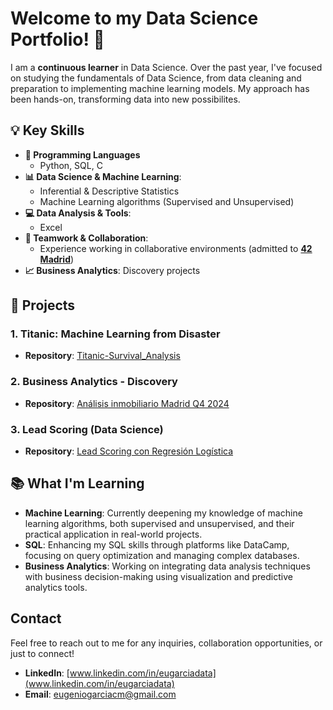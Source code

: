 # Welcome to my Data Science Portfolio! 👋

I am a **continuous learner** in Data Science. Over the past year, I've focused on studying the fundamentals of Data Science, from data cleaning and preparation to implementing machine learning models. My approach has been hands-on, transforming data into new possibilites.

## 💡 Key Skills

- **🔧 Programming Languages**
  - Python, SQL, C
- **📊 Data Science & Machine Learning**:
  - Inferential & Descriptive Statistics
  - Machine Learning algorithms (Supervised and Unsupervised)
- **💻 Data Analysis & Tools**:
  - Excel
- **🤝 Teamwork & Collaboration**:
  - Experience working in collaborative environments (admitted to **[42 Madrid](https://www.42madrid.com)**)
- **📈 Business Analytics**: Discovery projects

## 🚀 Projects

### 1. **Titanic: Machine Learning from Disaster**
- **Repository**: [Titanic-Survival_Analysis](https://github.com/eugarciaData/Titanic-Survival_Analysis)

### 2. **Business Analytics - Discovery**
- **Repository**: [Análisis inmobiliario Madrid Q4 2024](https://github.com/eugarciaData/analisis-inmobiliario-madrid-q4-2024)

### 3. **Lead Scoring (Data Science)**
- **Repository**: [Lead Scoring con Regresión Logística](https://github.com/eugarciaData/lead-scoring-ml)

## 📚 What I'm Learning

- **Machine Learning**: Currently deepening my knowledge of machine learning algorithms, both supervised and unsupervised, and their practical application in real-world projects.
- **SQL**: Enhancing my SQL skills through platforms like DataCamp, focusing on query optimization and managing complex databases.
- **Business Analytics**: Working on integrating data analysis techniques with business decision-making using visualization and predictive analytics tools.

## Contact

Feel free to reach out to me for any inquiries, collaboration opportunities, or just to connect!

- **LinkedIn**: [www.linkedin.com/in/eugarciadata](www.linkedin.com/in/eugarciadata)
- **Email**: [eugeniogarciacm@gmail.com](eugeniogarciacm@gmail.com)

